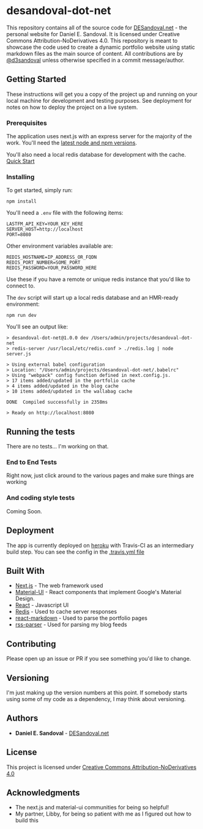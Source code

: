 # desandoval-dot-net



This repository contains all of the source code for [DESandoval.net](https://desandoval.net) - the personal website for Daniel E. Sandoval. It is licensed under Creative Commons Attribution-NoDerivatives 4.0. This repository is meant to showcase the code used to create a dynamic portfolio website using static markdown files as the main source of content. All contributions are by [@d3sandoval](https://github.com/d3sandoval) unless otherwise specified in a commit message/author.

## Getting Started

These instructions will get you a copy of the project up and running on your local machine for development and testing purposes. See deployment for notes on how to deploy the project on a live system.

### Prerequisites

The application uses next.js with an express server for the majority of the work. You'll need the [latest node and npm versions](https://docs.npmjs.com/all#how-to-install-npm--manage-npm-versions).

You'll also need a local redis database for development with the cache. [Quick Start](https://redis.io/topics/quickstart)

### Installing
To get started, simply run:

```
npm install
```

You'll need a `.env` file with the following items:
```
LASTFM_API_KEY=YOUR_KEY_HERE
SERVER_HOST=http://localhost
PORT=8080
```

Other environment variables available are:
```
REDIS_HOSTNAME=IP_ADDRESS_OR_FQDN
REDIS_PORT_NUMBER=SOME_PORT
REDIS_PASSWORD=YOUR_PASSWORD_HERE
```
Use these if you have a remote or unique redis instance that you'd like to connect to.

The `dev` script will start up a local redis database and an HMR-ready environment:

```
npm run dev
```

You'll see an output like:
```
> desandoval-dot-net@1.0.0 dev /Users/admin/projects/desandoval-dot-net
> redis-server /usr/local/etc/redis.conf > ./redis.log | node server.js

> Using external babel configuration
> Location: "/Users/admin/projects/desandoval-dot-net/.babelrc"
> Using "webpack" config function defined in next.config.js.
> 17 items added/updated in the portfolio cache
> 4 items added/updated in the blog cache
> 10 items added/updated in the wallabag cache

DONE  Compiled successfully in 2358ms

> Ready on http://localhost:8080
```

## Running the tests

There are no tests... I'm working on that.

### End to End Tests

Right now, just click around to the various pages and make sure things are working

### And coding style tests

Coming Soon.


## Deployment

The app is currently deployed on [heroku](https://heroku.com) with Travis-CI as an intermediary build step. You can see the config in the [.travis.yml file](.travis.yml)

## Built With

* [Next.js](https://github.com/zeit/next.js) - The web framework used
* [Material-UI](https://github.com/mui-org/material-ui) - React components that implement Google's Material Design.
* [React](https://reactjs.org/) - Javascript UI
* [Redis](https://redis.io/) - Used to cache server responses
* [react-markdown](https://github.com/rexxars/react-markdown) - Used to parse the portfolio pages
* [rss-parser](https://www.npmjs.com/package/rss-parser) - Used for parsing my blog feeds

## Contributing

Please open up an issue or PR if you see something you'd like to change.

## Versioning

I'm just making up the version numbers at this point. If somebody starts using some of my code as a dependency, I may think about versioning.

## Authors

* **Daniel E. Sandoval** - [DESandoval.net](https://desandoval.net)

## License

This project is licensed under [Creative Commons Attribution-NoDerivatives 4.0](https://creativecommons.org/licenses/by-nd/4.0/legalcode)

## Acknowledgments

* The next.js and material-ui communities for being so helpful!
* My partner, Libby, for being so patient with me as I figured out how to build this

